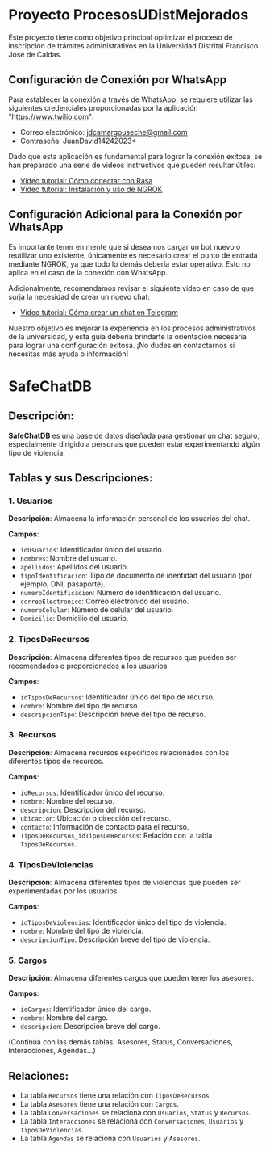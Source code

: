 # Proyecto ProcesosUDistMejorados
Este proyecto tiene como objetivo principal optimizar el proceso de inscripción de trámites administrativos en la Universidad Distrital Francisco José de Caldas.

## Configuración de Conexión por WhatsApp
Para establecer la conexión a través de WhatsApp, se requiere utilizar las siguientes credenciales proporcionadas por la aplicación "https://www.twilio.com":
- Correo electrónico: jdcamargouseche@gmail.com
- Contraseña: JuanDavid14242023*

Dado que esta aplicación es fundamental para lograr la conexión exitosa, se han preparado una serie de videos instructivos que pueden resultar útiles:
- [Video tutorial: Cómo conectar con Rasa](https://www.youtube.com/watch?v=gLt8j8ebDK8)
- [Video tutorial: Instalación y uso de NGROK](https://www.youtube.com/watch?v=YyvDQTk4CEI)

## Configuración Adicional para la Conexión por WhatsApp
Es importante tener en mente que si deseamos cargar un bot nuevo o reutilizar uno existente, únicamente es necesario crear el punto de entrada mediante NGROK, ya que todo lo demás debería estar operativo. Esto no aplica en el caso de la conexión con WhatsApp.

Adicionalmente, recomendamos revisar el siguiente video en caso de que surja la necesidad de crear un nuevo chat:
- [Video tutorial: Cómo crear un chat en Telegram](https://www.youtube.com/watch?v=QuyWEbKMzcA)

Nuestro objetivo es mejorar la experiencia en los procesos administrativos de la universidad, y esta guía debería brindarte la orientación necesaria para lograr una configuración exitosa. ¡No dudes en contactarnos si necesitas más ayuda o información!

# SafeChatDB

## Descripción:
**SafeChatDB** es una base de datos diseñada para gestionar un chat seguro, especialmente dirigido a personas que pueden estar experimentando algún tipo de violencia.

## Tablas y sus Descripciones:

### 1. Usuarios
**Descripción**: Almacena la información personal de los usuarios del chat.

**Campos**:
- `idUsuarios`: Identificador único del usuario.
- `nombres`: Nombre del usuario.
- `apellidos`: Apellidos del usuario.
- `tipoIdentificacion`: Tipo de documento de identidad del usuario (por ejemplo, DNI, pasaporte).
- `numeroIdentificacion`: Número de identificación del usuario.
- `correoElectronico`: Correo electrónico del usuario.
- `numeroCelular`: Número de celular del usuario.
- `Domicilio`: Domicilio del usuario.

### 2. TiposDeRecursos
**Descripción**: Almacena diferentes tipos de recursos que pueden ser recomendados o proporcionados a los usuarios.

**Campos**:
- `idTiposDeRecursos`: Identificador único del tipo de recurso.
- `nombre`: Nombre del tipo de recurso.
- `descripcionTipo`: Descripción breve del tipo de recurso.

### 3. Recursos
**Descripción**: Almacena recursos específicos relacionados con los diferentes tipos de recursos.

**Campos**:
- `idRecursos`: Identificador único del recurso.
- `nombre`: Nombre del recurso.
- `descripcion`: Descripción del recurso.
- `ubicacion`: Ubicación o dirección del recurso.
- `contacto`: Información de contacto para el recurso.
- `TiposDeRecursos_idTiposDeRecursos`: Relación con la tabla `TiposDeRecursos`.

### 4. TiposDeViolencias
**Descripción**: Almacena diferentes tipos de violencias que pueden ser experimentadas por los usuarios.

**Campos**:
- `idTiposDeViolencias`: Identificador único del tipo de violencia.
- `nombre`: Nombre del tipo de violencia.
- `descripcionTipo`: Descripción breve del tipo de violencia.

### 5. Cargos
**Descripción**: Almacena diferentes cargos que pueden tener los asesores.

**Campos**:
- `idCargos`: Identificador único del cargo.
- `nombre`: Nombre del cargo.
- `descripcion`: Descripción breve del cargo.

(Continúa con las demás tablas: Asesores, Status, Conversaciones, Interacciones, Agendas...)

## Relaciones:
- La tabla `Recursos` tiene una relación con `TiposDeRecursos`.
- La tabla `Asesores` tiene una relación con `Cargos`.
- La tabla `Conversaciones` se relaciona con `Usuarios`, `Status` y `Recursos`.
- La tabla `Interacciones` se relaciona con `Conversaciones`, `Usuarios` y `TiposDeViolencias`.
- La tabla `Agendas` se relaciona con `Usuarios` y `Asesores`.
